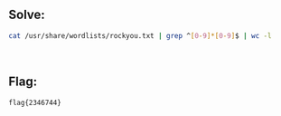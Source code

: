 ## Solve:

```bash
cat /usr/share/wordlists/rockyou.txt | grep ^[0-9]*[0-9]$ | wc -l
```

<br/>

## Flag:
`flag{2346744}`
